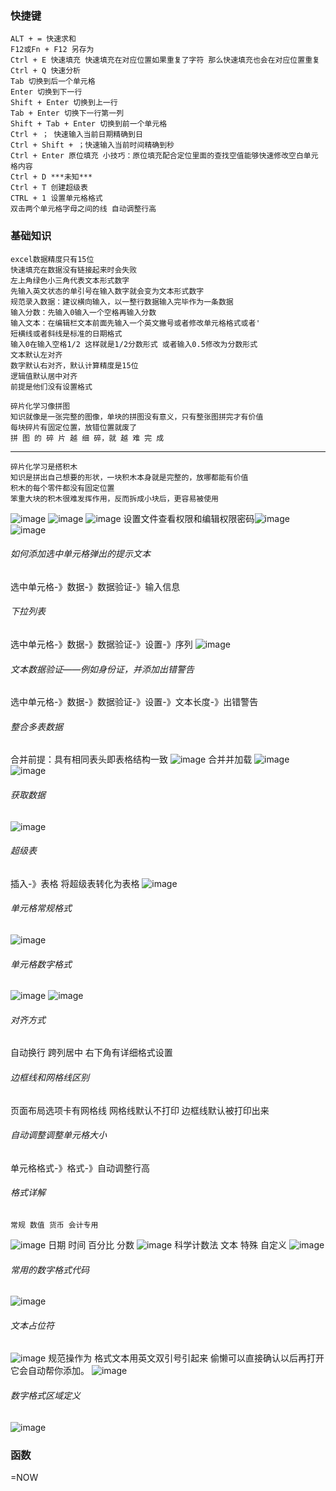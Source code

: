 ### 快捷键
    ALT + = 快速求和
    F12或Fn + F12 另存为
    Ctrl + E 快速填充 快速填充在对应位置如果重复了字符 那么快速填充也会在对应位置重复
    Ctrl + Q 快速分析
    Tab 切换到后一个单元格
    Enter 切换到下一行
    Shift + Enter 切换到上一行
    Tab + Enter 切换下一行第一列
    Shift + Tab + Enter 切换到前一个单元格
    Ctrl + ； 快速输入当前日期精确到日
    Ctrl + Shift + ；快速输入当前时间精确到秒
    Ctrl + Enter 原位填充 小技巧：原位填充配合定位里面的查找空值能够快速修改空白单元格内容
    Ctrl + D ***未知***
    Ctrl + T 创建超级表
    CTRL + 1 设置单元格格式
    双击两个单元格字母之间的线 自动调整行高
### 基础知识
    excel数据精度只有15位
    快速填充在数据没有链接起来时会失败 
    左上角绿色小三角代表文本形式数字
    先输入英文状态的单引号在输入数字就会变为文本形式数字
    规范录入数据：建议横向输入，以一整行数据输入完毕作为一条数据
    输入分数：先输入0输入一个空格再输入分数 
    输入文本：在编辑栏文本前面先输入一个英文撇号或者修改单元格格式或者'
    短横线或者斜线是标准的日期格式
    输入0在输入空格1/2 这样就是1/2分数形式 或者输入0.5修改为分数形式
    文本默认左对齐
    数字默认右对齐，默认计算精度是15位
    逻辑值默认居中对齐
    前提是他们没有设置格式

    碎片化学习像拼图
    知识就像是一张完整的图像，单块的拼图没有意义，只有整张图拼完才有价值
    每块碎片有固定位置，放错位置就废了
    拼 图 的 碎 片 越 细 碎，就 越 难 完 成
---
    碎片化学习是搭积木
    知识是拼出自己想要的形状，一块积木本身就是完整的，放哪都能有价值
    积木的每个零件都没有固定位置
    笨重大块的积木很难发挥作用，反而拆成小块后，更容易被使用

![image](https://github.com/ColdWinterElf/Redis/assets/77095414/aff94174-df42-4576-b11b-dd6e6a6757b0)
![image](https://github.com/ColdWinterElf/Redis/assets/77095414/0f37b71c-e48d-4cfb-8ef4-12825ecec5d7)
![image](https://github.com/ColdWinterElf/Redis/assets/77095414/805d8078-7de4-4eab-a9f9-057577f3bd03)
设置文件查看权限和编辑权限密码![image](https://github.com/ColdWinterElf/Redis/assets/77095414/d8919b88-4176-4157-a6b0-dd7edbfb2264)
![image](https://github.com/ColdWinterElf/Redis/assets/77095414/a6d23cb1-44f8-48d9-8487-8f31daa6e064)
###### 如何添加选中单元格弹出的提示文本
选中单元格-》数据-》数据验证-》输入信息
###### 下拉列表
选中单元格-》数据-》数据验证-》设置-》序列
![image](https://github.com/ColdWinterElf/Redis/assets/77095414/6a35bd77-9ca2-4e38-9d4a-d3672cfa914d)
###### 文本数据验证——例如身份证，并添加出错警告
选中单元格-》数据-》数据验证-》设置-》文本长度-》出错警告
###### 整合多表数据
合并前提：具有相同表头即表格结构一致
![image](https://github.com/ColdWinterElf/Redis/assets/77095414/ffb9eee4-7982-4fd2-afb6-f60f2af2e661)
合并并加载
![image](https://github.com/ColdWinterElf/Redis/assets/77095414/5e044e6e-19a8-4e2c-be0a-c48bbf8a9e15)
![image](https://github.com/ColdWinterElf/Redis/assets/77095414/d48c9ae0-a0db-483d-a26b-70fae22e9b24)
###### 获取数据
![image](https://github.com/ColdWinterElf/Redis/assets/77095414/2c47958b-798e-44f4-aadd-1d714e8620aa)
###### 超级表
插入-》表格
将超级表转化为表格
![image](https://github.com/ColdWinterElf/Redis/assets/77095414/48cbb4a5-ec9c-47f3-959f-6c0917bd0eae)
###### 单元格常规格式
![image](https://github.com/ColdWinterElf/Redis/assets/77095414/ca48c054-7dd9-440f-8954-6950a476cccc)
###### 单元格数字格式
![image](https://github.com/ColdWinterElf/Redis/assets/77095414/df6d513f-3357-443c-ad4b-86694072c152)
![image](https://github.com/ColdWinterElf/Redis/assets/77095414/43b6e553-9bac-4bdc-b10c-7824a8ab2556)
###### 对齐方式
自动换行 跨列居中 右下角有详细格式设置
###### 边框线和网格线区别
页面布局选项卡有网格线
网格线默认不打印 边框线默认被打印出来 
###### 自动调整调整单元格大小
单元格格式-》格式-》自动调整行高
###### 格式详解
    常规 数值 货币 会计专用
![image](https://github.com/ColdWinterElf/Redis/assets/77095414/72ae3a53-4d95-4a42-881b-894fc89e1af0)
    日期 时间 百分比 分数
![image](https://github.com/ColdWinterElf/Redis/assets/77095414/b14afe83-869c-4b80-9a3c-9992478f62e6)
    科学计数法 文本 特殊 自定义
![image](https://github.com/ColdWinterElf/Redis/assets/77095414/67154d90-b0d7-4a88-8c32-ff0baef974b6)
###### 常用的数字格式代码
![image](https://github.com/ColdWinterElf/Redis/assets/77095414/b7260805-5b2f-47cb-bb28-97f4fedd4606)
###### 文本占位符
![image](https://github.com/ColdWinterElf/Redis/assets/77095414/a733242c-dc1a-46d8-8552-58b93ce658bf)
    规范操作为 格式文本用英文双引号引起来 偷懒可以直接确认以后再打开它会自动帮你添加。
![image](https://github.com/ColdWinterElf/Redis/assets/77095414/fce07dc0-c00f-4a48-9fc3-ca5f91aae308)
###### 数字格式区域定义
![image](https://github.com/ColdWinterElf/Redis/assets/77095414/e2b310c6-e143-42a0-be4f-602ba46e1c14)

### 函数
=NOW
